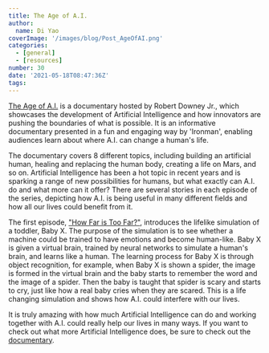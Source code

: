 ```yaml
---
title: The Age of A.I.
author: 
  name: Di Yao
coverImage: '/images/blog/Post_AgeOfAI.png'
categories:
  - [general]
  - [resources]
number: 30
date: '2021-05-18T08:47:36Z'
tags:
---
```


[The Age of A.I.](https://www.youtube.com/watch?v=UwsrzCVZAb8) is a documentary hosted by Robert Downey Jr., which showcases the development of Artificial Intelligence and how innovators are pushing the boundaries of what is possible. It is an informative documentary presented in a fun and engaging way by 'Ironman', enabling audiences learn about where A.I. can change a human's life. 

The documentary covers 8 different topics, including building an artificial human, healing and replacing the human body, creating a life on Mars, and so on. Artificial Intelligence has been a hot topic in recent years and is sparking a range of new possibilities for humans, but what exactly can A.I. do and what more can it offer? There are several stories in each episode of the series, depicting how A.I. is being useful in many different fields and how all our lives could benefit from it. 

The first episode, ["How Far is Too Far?"](https://www.youtube.com/watch?v=UwsrzCVZAb8), introduces the lifelike simulation of a toddler, Baby X. The purpose of the simulation is to see whether a machine could be trained to have emotions and become human-like. Baby X is given a virtual brain, trained by  neural networks to simulate a human's brain, and learns like a human. The learning process for Baby X is through object recognition, for example, when Baby X is shown a spider, the image is formed in the virtual brain and the baby starts to remember the word and the image of a spider. Then the baby is taught that spider is scary and starts to cry, just like how a real baby cries when they are scared. This is a life changing simulation and shows how A.I. could interfere with our lives. 

It is truly amazing with how much Artificial Intelligence can do and working together with A.I. could really help our lives in many ways. If you want to check out what more Artificial Intelligence does, be sure to check out the [documentary](https://www.youtube.com/watch?v=UwsrzCVZAb8). 
